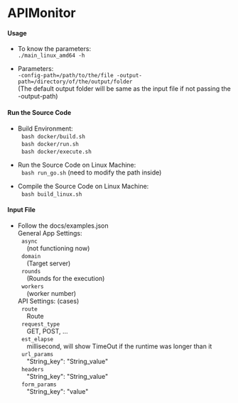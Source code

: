 # APIMonitor
#### Usage
- To know the parameters:  
`./main_linux_amd64 -h`

- Parameters:  
`-config-path=/path/to/the/file -output-path=/directory/of/the/output/folder`  
(The default output folder will be same as the input file if not passing the -output-path)

#### Run the Source Code
- Build Environment:  
	 &nbsp; `bash docker/build.sh`  
	 &nbsp; `bash docker/run.sh`  
	 &nbsp;	`bash docker/execute.sh`  

- Run the Source Code on Linux Machine:  
   &nbsp;	`bash run_go.sh` (need to modify the path inside)  

- Compile the Source Code on Linux Machine:  
   &nbsp;	`bash build_linux.sh`  

#### Input File  
- Follow the docs/examples.json  
General App Settings:  
		&nbsp;	`async`  
    &nbsp;&nbsp;&nbsp;&nbsp;  (not functioning now)  
		&nbsp;	`domain`  
    &nbsp;&nbsp;&nbsp;&nbsp;  (Target server)  
		&nbsp;  `rounds`  
    &nbsp;&nbsp;&nbsp;&nbsp;  (Rounds for the execution)  
		&nbsp;  `workers`  
    &nbsp;&nbsp;&nbsp;&nbsp;  (worker number)  
API Settings: (cases)  
		&nbsp;  `route`  
    &nbsp;&nbsp;&nbsp;&nbsp;  Route  
		&nbsp;  `request_type`  
    &nbsp;&nbsp;&nbsp;&nbsp;  GET, POST, ...  
		&nbsp;  `est_elapse`  
    &nbsp;&nbsp;&nbsp;&nbsp;  millisecond, will show TimeOut if the runtime was longer than it  
		&nbsp;  `url_params`  
    &nbsp;&nbsp;&nbsp;&nbsp;  "String_key": "String_value"  
		&nbsp;  `headers`  
    &nbsp;&nbsp;&nbsp;&nbsp;  "String_key": "String_value"  
		&nbsp;  `form_params`  
    &nbsp;&nbsp;&nbsp;&nbsp;  "String_key": "value"  